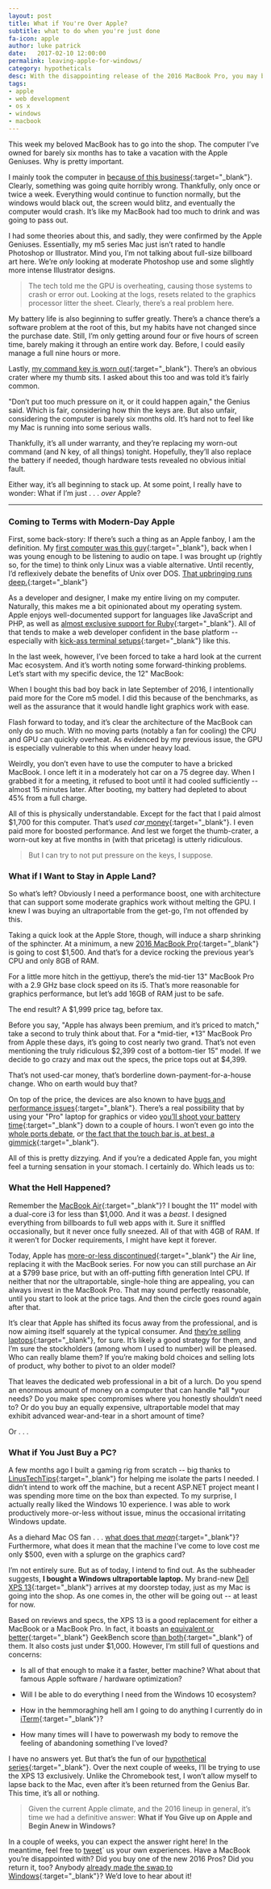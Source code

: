 ```yaml
---
layout: post
title: What if You're Over Apple? 
subtitle: what to do when you're just done
fa-icon: apple
author: luke patrick
date:   2017-02-10 12:00:00
permalink: leaving-apple-for-windows/
category: hypotheticals
desc: With the disappointing release of the 2016 MacBook Pro, you may be wondering what to do -- the answer is (possibly) to just buy a PC. We explain, and cover some of our ideas for the future. 
tags:
- apple
- web development
- os x
- windows
- macbook
---
```


This week my beloved MacBook has to go into the shop. The computer I’ve owned for barely six months has to take a vacation with the Apple Geniuses. Why is pretty important.

I mainly took the computer in [because of this business](https://routerchowder.com/images/posts/fubar-lolz.png){:target="_blank"}. Clearly, something was going quite horribly wrong. Thankfully, only once or twice a week. Everything would continue to function normally, but the windows would black out, the screen would blitz, and eventually the computer would crash. It’s like my MacBook had too much to drink and was going to pass out. 

I had some theories about this, and sadly, they were confirmed by the Apple Geniuses. Essentially, my m5 series Mac just isn’t rated to handle Photoshop or Illustrator. Mind you, I’m not talking about full-size billboard art here. We’re *only* looking at moderate Photoshop use and some slightly more intense Illustrator designs. 

> The tech told me the GPU is overheating, causing those systems to crash or error out. Looking at the logs, resets related to the graphics processor litter the sheet. Clearly, there’s a real problem here. 

My battery life is also beginning to suffer greatly. There’s a chance there’s a software problem at the root of this, but my habits have not changed since the purchase date. Still, I’m only getting around four or five hours of screen time, barely making it through an entire work day. Before, I could easily manage a full nine hours or more. 

Lastly, [my command key is worn out](https://routerchowder.com/images/posts/key-hole.jpg){:target="_blank"}. There’s an obvious crater where my thumb sits. I asked about this too and was told it’s fairly common. 

"Don’t put too much pressure on it, or it could happen again," the Genius said. Which is fair, considering how thin the keys are. But also unfair, considering the computer is barely six months old. It’s hard not to feel like my Mac is running into some serious walls. 

Thankfully, it’s all under warranty, and they’re replacing my worn-out command (and N key, of all things) tonight. Hopefully, they’ll also replace the battery if needed, though hardware tests revealed no obvious initial fault. 

Either way, it’s all beginning to stack up. At some point, I really have to wonder: What if I’m just . . . *over* Apple? 


---


### Coming to Terms with Modern-Day Apple

First, some back-story: If there’s such a thing as an Apple fanboy, I am the definition. My [first computer was this guy](https://cdn0.vox-cdn.com/thumbor/7dBQDPr0K6okL5E3B8s2a-W-_sI=/1020x0/cdn0.vox-cdn.com/uploads/chorus_asset/file/2815070/Performa-5400CD.1390578730.jpg){:target="_blank"}, back when I was young enough to be listening to audio on tape. I was brought up (rightly so, for the time) to think only Linux was a viable alternative. Until recently, I’d reflexively debate the benefits of Unix over DOS. [That upbringing runs deep.](http://www.supertopo.com/photos/11/68/238342_30565_L.jpg){:target="_blank"} 

As a developer and designer, I make my entire living on my computer. Naturally, this makes me a bit opinionated about my operating system. Apple enjoys well-documented support for languages like JavaScript and PHP, as well as [almost exclusive support for Ruby](http://stackoverflow.com/questions/164896/limitations-in-running-ruby-rails-on-windows){:target="_blank"}. All of that tends to make a web developer confident in the base platform -- especially with [kick-ass terminal setups](https://ruigomes.me/blog/perfect-iterm-osx-terminal-installation/){:target="_blank"} like this. 

In the last week, however, I’ve been forced to take a hard look at the current Mac ecosystem. And it’s worth noting some forward-thinking problems. Let’s start with my specific device, the 12" MacBook: 

When I bought this bad boy back in late September of 2016, I intentionally paid more for the Core m5 model. I did this because of the benchmarks, as well as the assurance that it would handle light graphics work with ease.

Flash forward to today, and it’s clear the architecture of the MacBook can only do so much. With no moving parts (notably a fan for cooling) the CPU and GPU can quickly overheat. As evidenced by my previous issue, the GPU is especially vulnerable to this when under heavy load.

Weirdly, you don’t even have to use the computer to have a bricked MacBook. I once left it in a moderately hot car on a 75 degree day. When I grabbed it for a meeting, it refused to boot until it had cooled sufficiently -- almost 15 minutes later. After booting, my battery had depleted to about 45% from a full charge.

All of this is physically understandable. Except for the fact that I paid almost $1,700 for this computer. That’s *used car*[ money](https://denver.craigslist.org/search/cta?sort=priceasc&min_price=1500&max_price=1700){:target="_blank"}. I even paid more for boosted performance. And lest we forget the thumb-crater, a worn-out key at five months in (with that pricetag) is utterly ridiculous. 

> But I can try to not put pressure on the keys, I suppose. 

### What if I Want to Stay in Apple Land?

So what’s left? Obviously I need a performance boost, one with architecture that can support some moderate graphics work without melting the GPU. I knew I was buying an ultraportable from the get-go, I’m not offended by this. 

Taking a quick look at the Apple Store, though, will induce a sharp shrinking of the sphincter. At a minimum, a new [2016 MacBook Pro](http://www.apple.com/shop/buy-mac/macbook-pro){:target="_blank"} is going to cost $1,500. And that’s for a device rocking the previous year’s CPU and only 8GB of RAM. 

For a little more hitch in the gettiyup, there’s the mid-tier 13" MacBook Pro with a 2.9 GHz base clock speed on its i5. That’s more reasonable for graphics performance, but let’s add 16GB of RAM just to be safe. 

The end result? A $1,999 price tag, before tax. 

Before you say, "Apple has always been premium, and it’s priced to match," take a second to truly think about that. For a *mid-tier, *13” MacBook Pro from Apple these days, it’s going to cost nearly two grand. That’s not even mentioning the truly ridiculous $2,399 cost of a bottom-tier 15” model. If we decide to go crazy and max out the specs, the price tops out at $4,399. 

That’s not used-car money, that’s borderline down-payment-for-a-house change. Who on earth would buy that? 

On top of the price, the devices are also known to have [bugs and performance issues](http://www.forbes.com/forbes/welcome/?toURL=http://www.forbes.com/sites/ewanspence/2017/01/13/macbook-pro-consumer-report-battery/&refURL=https://www.google.com/&referrer=https://www.google.com/){:target="_blank"}. There’s a real possibility that by using your "Pro" laptop for graphics or video [you’ll shoot your battery time](http://www.forbes.com/sites/ewanspence/2017/01/11/apple-macbook-pro-battery-problems-fixed/){:target="_blank"} down to a couple of hours. I won’t even go into the [whole ports debate](https://www.youtube.com/watch?v=d7sqJFe-XBc), or [the fact that the touch bar is, at best, a gimmick](https://www.youtube.com/watch?v=s1QKW7gzTIs){:target="_blank"}. 

All of this is pretty dizzying. And if you’re a dedicated Apple fan, you might feel a turning sensation in your stomach. I certainly do. Which leads us to: 

### What the Hell Happened?

Remember the [MacBook Air](https://www.google.com/shopping/product/10703116113017446609/reviews?sclient=psy-ab&espv=2&site=webhp&q=macbook+air+review&oq=&pbx=1&bav=on.2,or.&biw=1276&bih=663&dpr=2&ion=1&tch=1&ech=1&psi=CmedWPvDDeWmjwTt4IfIDg.1486710539540.3&sa=X&ved=0ahUKEwieke6s_ITSAhVE0oMKHWc4DykQvCQIsgE){:target="_blank"}? I bought the 11" model with a dual-core i3 for less than $1,000. And it was a *beast*. I designed everything from billboards to full web apps with it. Sure it sniffled occasionally, but it never once fully sneezed. All of that with 4GB of RAM. If it weren’t for Docker requirements, I might have kept it forever.

Today, Apple has [more-or-less discontinued](https://www.macrumors.com/roundup/macbook-air/){:target="_blank"} the Air line, replacing it with the MacBook series. For now you can still purchase an Air at a $799 base price, but with an off-putting fifth generation Intel CPU. If neither that nor the ultraportable, single-hole thing are appealing, you can always invest in the MacBook Pro. That may sound perfectly reasonable, until you start to look at the price tags. And then the circle goes round again after that.

It’s clear that Apple has shifted its focus away from the professional, and is now aiming itself squarely at the typical consumer. And [they’re selling laptops](https://9to5mac.com/2016/11/09/2016-macbook-pro-sales/){:target="_blank"}, for sure. It’s likely a good strategy for them, and I’m sure the stockholders (among whom I used to number) will be pleased. Who can really blame them? If you’re making bold choices and selling lots of product, why bother to pivot to an older model?  

That leaves the dedicated web professional in a bit of a lurch. Do you spend an enormous amount of money on a computer that can handle *all *your needs? Do you make spec compromises where you honestly shouldn’t need to? Or do you buy an equally expensive, ultraportable model that may exhibit advanced wear-and-tear in a short amount of time? 

Or . . . 

### What if You Just Buy a PC?

A few months ago I built a gaming rig from scratch -- big thanks to [LinusTechTips](https://www.youtube.com/user/LinusTechTips){:target="_blank"} for helping me isolate the parts I needed. I didn’t intend to work off the machine, but a recent ASP.NET project meant I was spending more time on the box than expected. To my surprise, I actually really liked the Windows 10 experience. I was able to work productively more-or-less without issue, minus the occasional irritating Windows update.

As a diehard Mac OS fan . . . [what does that *mean*](http://giphy.com/gifs/film-4-david-lynch-TuayPMDJ5hA6k){:target="_blank"}? Furthermore, what does it mean that the machine I’ve come to love cost me only $500, even with a splurge on the graphics card?

I’m not entirely sure. But as of today, I intend to find out. As the subheader suggests, **I bought a Windows ultraportable laptop.** My brand-new [Dell XPS 13](https://www.amazon.com/Dell-XPS9360-4841SLV-Laptop-Generation-Silver/dp/B01LQTXED8/ref=sr_1_2?s=pc&ie=UTF8&qid=1486710903&sr=1-2&keywords=dell%2Bxps%2B13&th=1){:target="_blank"} arrives at my doorstep today, just as my Mac is going into the shop. As one comes in, the other will be going out -- at least for now. 

Based on reviews and specs, the XPS 13 is a good replacement for either a MacBook or a MacBook Pro. In fact, it boasts an [equivalent or better](https://browser.primatelabs.com/v4/cpu/search?utf8=%E2%9C%93&q=Dell+XPS+9360){:target="_blank"} GeekBench score [than both](https://browser.primatelabs.com/v4/cpu/search?utf8=%E2%9C%93&q=macbook+pro+13-inch+2016){:target="_blank"} of them. It also costs just under $1,000. However, I’m still full of questions and concerns: 

* Is all of that enough to make it a faster, better machine? What about that famous Apple software / hardware optimization? 

* Will I be able to do everything I need from the Windows 10 ecosystem? 

* How in the hemmoraghing hell am I going to do anything I currently do in [iTerm](https://www.iterm2.com/){:target="_blank"}?  

* How many times will I have to powerwash my body to remove the feeling of abandoning something I’ve loved? 

I have no answers yet. But that’s the fun of our [hypothetical series](https://routerchowder.com/hypotheticals/){:target="_blank"}. Over the next couple of weeks, I’ll be trying to use the XPS 13 exclusively. Unlike the Chromebook test, I won’t allow myself to lapse back to the Mac, even after it’s been returned from the Genius Bar. This time, it’s all or nothing. 

> Given the current Apple climate, and the 2016 lineup in general, it’s time we had a definitive answer: **What if You Give up on Apple and Begin Anew in Windows?**

In a couple of weeks, you can expect the answer right here! In the meantime, feel free to [tweet](https://twitter.com/chowdermonsters)` us your own experiences. Have a MacBook you’re disappointed with? Did you buy one of the new 2016 Pros? Did you return it, too? Anybody [already made the swap to Windows](http://daverupert.com/2015/08/dave-is-going-windows/){:target="_blank"}? We’d love to hear about it!

